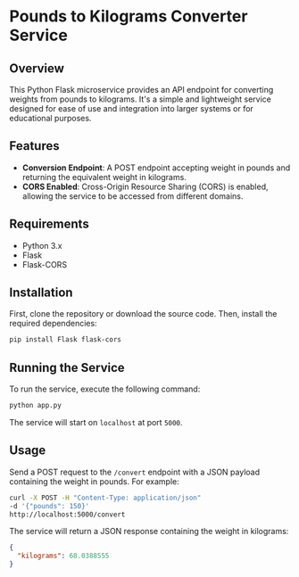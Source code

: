 # Pounds to Kilograms Converter Service

## Overview
This Python Flask microservice provides an API endpoint for converting weights from pounds to kilograms. It's a simple and lightweight service designed for ease of use and integration into larger systems or for educational purposes.

## Features
- **Conversion Endpoint**: A POST endpoint accepting weight in pounds and returning the equivalent weight in kilograms.
- **CORS Enabled**: Cross-Origin Resource Sharing (CORS) is enabled, allowing the service to be accessed from different domains.

## Requirements
- Python 3.x
- Flask
- Flask-CORS

## Installation
First, clone the repository or download the source code. Then, install the required dependencies:

```bash
pip install Flask flask-cors
``` 
## Running the Service
To run the service, execute the following command:

```bash
python app.py
```

The service will start on `localhost` at port `5000`.

## Usage
Send a POST request to the `/convert` endpoint with a JSON payload containing the weight in pounds. For example:

```bash
curl -X POST -H "Content-Type: application/json"
-d '{"pounds": 150}'
http://localhost:5000/convert
```

The service will return a JSON response containing the weight in kilograms:

```json
{
  "kilograms": 68.0388555
}
```